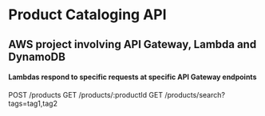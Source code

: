# Product Cataloging API
## AWS project involving API Gateway, Lambda and DynamoDB 

#### Lambdas respond to specific requests at specific API Gateway endpoints
POST /products
GET /products/:productId
GET /products/search?tags=tag1,tag2